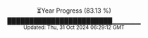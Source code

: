 <p align="center">
⏳Year Progress (83.13 %) <br>
████████████████████████▁▁▁▁▁▁ <br>
<sub>Updated: Thu, 31 Oct 2024 06:29:12 GMT</sub>
</p>


